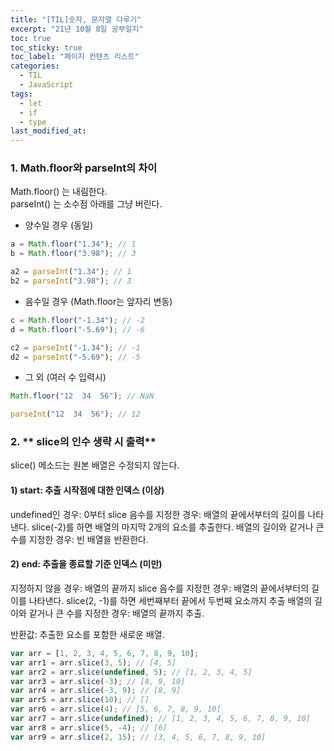 ```yaml
---
title: "[TIL]숫자, 문자열 다루기"
excerpt: "21년 10월 8일 공부일지"
toc: true
toc_sticky: true
toc_label: "페이지 컨텐츠 리스트"
categories:
  - TIL
  - JavaScript
tags:
  - let
  - if
  - type
last_modified_at:
---
```


### 1. **Math.floor와 parseInt의 차이**

Math.floor() 는 내림한다.  
parseInt() 는 소수점 아래를 그냥 버린다.

- 양수일 경우 (동일)

```javascript
a = Math.floor("1.34"); // 1
b = Math.floor("3.98"); // 3

a2 = parseInt("1.34"); // 1
b2 = parseInt("3.98"); // 3
```

- 음수일 경우 (Math.floor는 앞자리 변동)

```javascript
c = Math.floor("-1.34"); // -2
d = Math.floor("-5.69"); // -6

c2 = parseInt("-1.34"); // -1
d2 = parseInt("-5.69"); // -5
```

- 그 외 (여러 수 입력시)

```javascript
Math.floor("12  34  56"); // NaN

parseInt("12  34  56"); // 12
```

### 2. ** slice의 인수 생략 시 출력**

slice() 메소드는 원본 배열은 수정되지 않는다.

#### 1) start: 추출 시작점에 대한 인덱스 (이상)

undefined인 경우: 0부터 slice
음수를 지정한 경우: 배열의 끝에서부터의 길이를 나타낸다. slice(-2)를 하면 배열의 마지막 2개의 요소를 추출한다.
배열의 길이와 같거나 큰 수를 지정한 경우: 빈 배열을 반환한다.

#### 2) end: 추출을 종료할 기준 인덱스 (미만)

지정하지 않을 경우: 배열의 끝까지 slice
음수를 지정한 경우: 배열의 끝에서부터의 길이를 나타낸다. slice(2, -1)를 하면 세번째부터 끝에서 두번째 요소까지 추출
배열의 길이와 같거나 큰 수를 지정한 경우: 배열의 끝까지 추출.

반환값: 추출한 요소를 포함한 새로운 배열.

```javascript
var arr = [1, 2, 3, 4, 5, 6, 7, 8, 9, 10];
var arr1 = arr.slice(3, 5); // [4, 5]
var arr2 = arr.slice(undefined, 5); // [1, 2, 3, 4, 5]
var arr3 = arr.slice(-3); // [8, 9, 10]
var arr4 = arr.slice(-3, 9); // [8, 9]
var arr5 = arr.slice(10); // []
var arr6 = arr.slice(4); // [5, 6, 7, 8, 9, 10]
var arr7 = arr.slice(undefined); // [1, 2, 3, 4, 5, 6, 7, 8, 9, 10]
var arr8 = arr.slice(5, -4); // [6]
var arr9 = arr.slice(2, 15); // [3, 4, 5, 6, 7, 8, 9, 10]
```
